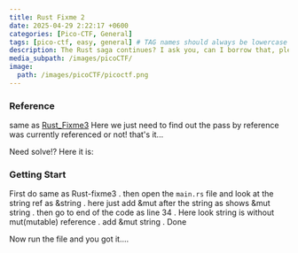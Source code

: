 ```yaml
---
title: Rust Fixme 2
date: 2025-04-29 2:22:17 +0600
categories: [Pico-CTF, General]
tags: [pico-ctf, easy, general] # TAG names should always be lowercase
description: The Rust saga continues? I ask you, can I borrow that, pleeeeeaaaasseeeee?
media_subpath: /images/picoCTF/
image:
  path: /images/picoCTF/picoctf.png 
---
```


### Reference

same as [Rust_Fixme3](/posts/Rust_Fixme3_picoCTF/) Here we just need to  find out the pass by reference was currently referenced or not! that's it...

Need solve!? Here it is:

### Getting Start

First do same as Rust-fixme3 . then open the ``main.rs`` file and look at the string ref as &string . here just add &mut after the string as shows &mut string . then go to end of the code as line 34 . Here look string is without mut(mutable) reference . add &mut string   . Done

Now run the file and you got it....
